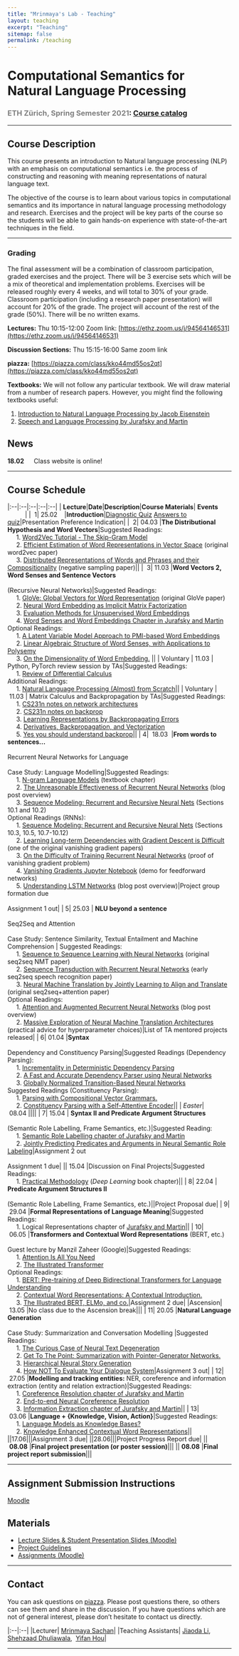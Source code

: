 ```yaml
---
title: "Mrinmaya's Lab - Teaching"
layout: teaching
excerpt: "Teaching"
sitemap: false
permalink: /teaching
---
```


# Computational Semantics for Natural Language Processing
### <font color=gray>ETH Zürich, Spring Semester 2021</font>: [Course catalog](http://www.vvz.ethz.ch/lerneinheitPre.do?semkez=2021S&lerneinheitId=154041&lang=en)

___

## Course Description
This course presents an introduction to Natural language processing (NLP) with an emphasis on computational semantics i.e. the process of constructing and reasoning with meaning representations of natural language text.

The objective of the course is to learn about various topics in computational semantics and its importance in natural language processing methodology and research. Exercises and the project will be key parts of the course so the students will be able to gain hands-on experience with state-of-the-art techniques in the field.

___

### **Grading**
The final assessment will be a combination of classroom participation, graded exercises and the project. There will be 3 exercise sets which will be a mix of theoretical and implementation problems. Exercises will be released roughly every 4 weeks, and will total to 30% of your grade. Classroom participation (including a research paper presentation) will account for 20% of the grade. The project will account of the rest of the grade (50%). There will be no written exams.

**Lectures:** Thu 10:15-12:00 Zoom link: [https://ethz.zoom.us/j/94564146531](https://ethz.zoom.us/j/94564146531)

**Discussion Sections:**  Thu 15:15-16:00 Same zoom link

**piazza:** [https://piazza.com/class/kko44md55os2qt](https://piazza.com/class/kko44md55os2qt)

**Textbooks:**
We will not follow any particular textbook. We will draw material from a number of research papers.
However, you might find the following textbooks useful:
1. [Introduction to Natural Language Processing by Jacob Eisenstein](https://www.amazon.de/Jacob-Eisenstein/dp/0262042843/ref=sr_1_1?__mk_de_DE=%C3%85M%C3%85%C5%BD%C3%95%C3%91&crid=30OMHV1C018JY&dchild=1&keywords=introduction+to+natural+language+processing&qid=1598878964&sprefix=introduction+to+na%2Caps%2C148&sr=8-1)
2. [Speech and Language Processing by Jurafsky and Martin](https://web.stanford.edu/~jurafsky/slp3/)

## News
**18.02**    Class website is online!

___

## Course Schedule

|:--|:--|:--|:--|:--|
|&nbsp;<b>Lecture</b>|<b>Date</b>|<b>Description</b>|<b>Course Materials</b>| <b>Events</b> &nbsp;&nbsp;&nbsp;&nbsp;&nbsp;&nbsp;&nbsp;&nbsp;&nbsp;&nbsp;|
|&nbsp;&nbsp;1|&nbsp;25.02&nbsp;&nbsp;&nbsp;&nbsp;|<b>Introduction</b>|[Diagnostic Quiz](https://polybox.ethz.ch/index.php/s/YCTThVpOd5Cu2AO) [Answers to quiz](https://polybox.ethz.ch/index.php/s/7VPcHOmIxQD5AcX)|Presentation Preference Indication|
|&nbsp;&nbsp;2|&nbsp;04.03&nbsp;|<b>The Distributional Hypothesis and Word Vectors</b>|Suggested Readings: <br>&nbsp;&nbsp;&nbsp;&nbsp; 1. [Word2Vec Tutorial - The Skip-Gram Model](http://mccormickml.com/2016/04/19/word2vec-tutorial-the-skip-gram-model/) <br>&nbsp;&nbsp;&nbsp;&nbsp; 2. [Efficient Estimation of Word Representations in Vector Space](http://arxiv.org/pdf/1301.3781.pdf) (original word2vec paper) <br>&nbsp;&nbsp;&nbsp;&nbsp; 3. [Distributed Representations of Words and Phrases and their Compositionality](http://papers.nips.cc/paper/5021-distributed-representations-of-words-and-phrases-and-their-compositionality.pdf) (negative sampling paper)||
|&nbsp;&nbsp;3|&nbsp;11.03&nbsp;|<b>Word Vectors 2, Word Senses and Sentence Vectors</b> <br><br> (Recursive Neural Networks)|Suggested Readings: <br>&nbsp;&nbsp;&nbsp;&nbsp; 1. [GloVe: Global Vectors for Word Representation](http://nlp.stanford.edu/pubs/glove.pdf) (original GloVe paper) <br>&nbsp;&nbsp;&nbsp;&nbsp; 2. [Neural Word Embedding as Implicit Matrix Factorization](https://papers.nips.cc/paper/2014/file/feab05aa91085b7a8012516bc3533958-Paper.pdf) <br>&nbsp;&nbsp;&nbsp;&nbsp; 3. [Evaluation Methods for Unsupervised Word Embeddings](http://www.aclweb.org/anthology/D15-1036) <br>&nbsp;&nbsp;&nbsp;&nbsp;  4. [Word Senses and Word Embeddings Chapter in Jurafsky and Martin](https://web.stanford.edu/~jurafsky/slp3/18.pdf) <br> Optional Readings: <br>&nbsp;&nbsp;&nbsp;&nbsp; 1. [A Latent Variable Model Approach to PMI-based Word Embeddings](http://aclweb.org/anthology/Q16-1028) <br>&nbsp;&nbsp;&nbsp;&nbsp; 2. [Linear Algebraic Structure of Word Senses, with Applications to Polysemy](https://transacl.org/ojs/index.php/tacl/article/viewFile/1346/320) <br>&nbsp;&nbsp;&nbsp;&nbsp; 3. [On the Dimensionality of Word Embedding.](https://papers.nips.cc/paper/7368-on-the-dimensionality-of-word-embedding.pdf) ||
|&nbsp;Voluntary |&nbsp;11.03&nbsp;| Python, PyTorch review session by TAs|Suggested Readings: <br>&nbsp;&nbsp;&nbsp;&nbsp; 1. [Review of Differential Calculus](http://web.stanford.edu/class/cs224n/readings/review-differential-calculus.pdf) <br> Additional Readings: <br>&nbsp;&nbsp;&nbsp;&nbsp; 1. [Natural Language Processing (Almost) from Scratch](http://www.jmlr.org/papers/volume12/collobert11a/collobert11a.pdf)||
|&nbsp;Voluntary |&nbsp;11.03&nbsp;| Matrix Calculus and Backpropagation by TAs|Suggested Readings: <br>&nbsp;&nbsp;&nbsp;&nbsp; 1. [CS231n notes on network architectures](http://cs231n.github.io/neural-networks-1/) <br>&nbsp;&nbsp;&nbsp;&nbsp; 2. [CS231n notes on backprop](http://cs231n.github.io/optimization-2/) <br>&nbsp;&nbsp;&nbsp;&nbsp; 3. [Learning Representations by Backpropagating Errors](http://www.iro.umontreal.ca/) <br>&nbsp;&nbsp;&nbsp;&nbsp; 4. [Derivatives, Backpropagation, and Vectorization](http://cs231n.stanford.edu/handouts/derivatives.pdf) <br>&nbsp;&nbsp;&nbsp;&nbsp; 5. [Yes you should understand backprop](https://medium.com/)||
|&nbsp;4| &nbsp;18.03&nbsp; |<b>From words to sentences...</b> <br><br> Recurrent Neural Networks for Language <br><br> Case Study: Language Modelling|Suggested Readings: <br>&nbsp;&nbsp;&nbsp;&nbsp; 1. [N-gram Language Models](https://web.stanford.edu/~jurafsky/slp3/3.pdf) (textbook chapter) <br>&nbsp;&nbsp;&nbsp;&nbsp; 2. [The Unreasonable Effectiveness of Recurrent Neural Networks](http://karpathy.github.io/2015/05/21/rnn-effectiveness/) (blog post overview) <br>&nbsp;&nbsp;&nbsp;&nbsp; 3. [Sequence Modeling: Recurrent and Recursive Neural Nets](http://www.deeplearningbook.org/contents/rnn.html) (Sections 10.1 and 10.2) <br> Optional Readings (RNNs): <br>&nbsp;&nbsp;&nbsp;&nbsp; 1. [Sequence Modeling: Recurrent and Recursive Neural Nets](http://www.deeplearningbook.org/contents/rnn.html) (Sections 10.3, 10.5, 10.7-10.12) <br>&nbsp;&nbsp;&nbsp;&nbsp; 2. [Learning Long-term Dependencies with Gradient Descent is Difficult](http://ai.dinfo.unifi.it/paolo/ps/tnn-94-gradient.pdf) (one of the original vanishing gradient papers) <br>&nbsp;&nbsp;&nbsp;&nbsp; 3. [On the Difficulty of Training Recurrent Neural Networks](https://arxiv.org/pdf/1211.5063.pdf) (proof of vanishing gradient problem) <br>&nbsp;&nbsp;&nbsp;&nbsp; 4. [Vanishing Gradients Jupyter Notebook](https://web.stanford.edu/class/archive/cs/cs224n/cs224n.1174/lectures/vanishing_grad_example.html) (demo for feedforward networks) <br>&nbsp;&nbsp;&nbsp;&nbsp; 5. [Understanding LSTM Networks](http://colah.github.io/posts/2015-08-Understanding-LSTMs/) (blog post overview)|Project group formation due <br><br> Assignment 1 out|
|&nbsp;5|&nbsp;25.03&nbsp;| <b>NLU beyond a sentence</b> <br><br> Seq2Seq and Attention <br><br> Case Study: Sentence Similarity, Textual Entailment and Machine Comprehension | Suggested Readings: <br>&nbsp;&nbsp;&nbsp;&nbsp; 1. [Sequence to Sequence Learning with Neural Networks](https://arxiv.org/pdf/1409.3215.pdf) (original seq2seq NMT paper) <br>&nbsp;&nbsp;&nbsp;&nbsp; 2. [Sequence Transduction with Recurrent Neural Networks](https://arxiv.org/pdf/1211.3711.pdf) (early seq2seq speech recognition paper) <br>&nbsp;&nbsp;&nbsp;&nbsp; 3. [Neural Machine Translation by Jointly Learning to Align and Translate](https://arxiv.org/pdf/1409.0473.pdf) (original seq2seq+attention paper) <br>Optional Readings: <br>&nbsp;&nbsp;&nbsp;&nbsp; 1. [Attention and Augmented Recurrent Neural Networks](https://distill.pub/2016/augmented-rnns/) (blog post overview) <br>&nbsp;&nbsp;&nbsp;&nbsp; 2. [Massive Exploration of Neural Machine Translation Architectures](https://arxiv.org/pdf/1703.03906.pdf) (practical advice for hyperparameter choices)|List of TA mentored projects released|
|&nbsp;6|&nbsp;01.04&nbsp;|<b>Syntax</b> <br><br> Dependency and Constituency Parsing|Suggested Readings (Dependency Parsing): <br>&nbsp;&nbsp;&nbsp;&nbsp; 1. [Incrementality in Deterministic Dependency Parsing](https://www.aclweb.org/anthology/W/W04/W04-0308.pdf) <br>&nbsp;&nbsp;&nbsp;&nbsp; 2. [A Fast and Accurate Dependency Parser using Neural Networks](https://www.emnlp2014.org/papers/pdf/EMNLP2014082.pdf) <br>&nbsp;&nbsp;&nbsp;&nbsp; 3. [Globally Normalized Transition-Based Neural Networks](https://arxiv.org/pdf/1603.06042.pdf) <br> Suggested Readings (Constituency Parsing): <br>&nbsp;&nbsp;&nbsp;&nbsp; 1. [Parsing with Compositional Vector Grammars.](http://www.aclweb.org/anthology/P13-1045) <br>&nbsp;&nbsp;&nbsp;&nbsp; 2. [Constituency Parsing with a Self-Attentive Encoder](https://arxiv.org/pdf/1805.01052.pdf)||
|&nbsp;<i>Easter</i>|&nbsp;08.04&nbsp;||||
|&nbsp;7|&nbsp;15.04&nbsp;| <b>Syntax II and Predicate Argument Structures</b> <br><br> (Semantic Role Labelling, Frame Semantics, etc.)|Suggested Reading: <br>&nbsp;&nbsp;&nbsp;&nbsp; 1. [Semantic Role Labelling chapter of Jurafsky and Martin](https://web.stanford.edu/) <br>&nbsp;&nbsp;&nbsp;&nbsp; 2. [Jointly Predicting Predicates and Arguments in Neural Semantic Role Labeling](http://aclweb.org/anthology/P18-2058)|Assignment 2 out <br><br> Assignment 1 due|
||&nbsp;15.04&nbsp;|Discussion on Final Projects|Suggested Readings: <br>&nbsp;&nbsp;&nbsp;&nbsp; 1. [Practical Methodology](https://www.deeplearningbook.org/contents/guidelines.html) (<i>Deep Learning</i> book chapter)||
|&nbsp;8|&nbsp;22.04&nbsp;| <b>Predicate Argument Structures II</b> <br><br> (Semantic Role Labelling, Frame Semantics, etc.)||Project Proposal due|
|&nbsp;9|&nbsp;29.04&nbsp;|<b>Formal Representations of Language Meaning</b>|Suggested Readings: <br>&nbsp;&nbsp;&nbsp;&nbsp; 1. Logical Representations chapter of [Jurafsky and Martin](https://web.stanford.edu/)||
|&nbsp;10|&nbsp;06.05&nbsp;|<b>Transformers and Contextual Word Representations</b> (BERT, etc.) <br><br> Guest lecture by Manzil Zaheer (Google)|Suggested Readings: <br>&nbsp;&nbsp;&nbsp;&nbsp; 1. [Attention Is All You Need](https://arxiv.org/abs/1706.03762.pdf) <br>&nbsp;&nbsp;&nbsp;&nbsp; 2. [The Illustrated Transformer](https://jalammar.github.io/illustrated-transformer/) <br> Optional Readings: <br>&nbsp;&nbsp;&nbsp;&nbsp; 1. [BERT: Pre-training of Deep Bidirectional Transformers for Language Understanding](https://arxiv.org/pdf/1810.04805.pdf) <br>&nbsp;&nbsp;&nbsp;&nbsp; 2. [Contextual Word Representations: A Contextual Introduction.](https://arxiv.org/abs/1902.06006.pdf) <br>&nbsp;&nbsp;&nbsp;&nbsp; 3. [The Illustrated BERT, ELMo, and co.](http://jalammar.github.io/illustrated-bert/)|Assignment 2 due|
|Ascension|&nbsp;13.05&nbsp;|No class due to the Ascension break|||
|&nbsp;11|&nbsp;20.05&nbsp;|<b>Natural Language Generation</b> <br><br> Case Study: Summarization and Conversation Modelling |Suggested Readings: <br>&nbsp;&nbsp;&nbsp;&nbsp; 1. [The Curious Case of Neural Text Degeneration](https://arxiv.org/abs/1904.09751.pdf) <br>&nbsp;&nbsp;&nbsp;&nbsp; 2. [Get To The Point: Summarization with Pointer-Generator Networks.](https://arxiv.org/abs/1704.04368.pdf) <br>&nbsp;&nbsp;&nbsp;&nbsp; 3. [Hierarchical Neural Story Generation](https://arxiv.org/abs/1805.04833.pdf) <br>&nbsp;&nbsp;&nbsp;&nbsp; 4. [How NOT To Evaluate Your Dialogue System](https://arxiv.org/abs/1603.08023.pdf)|Assignment 3 out|
|&nbsp;12|&nbsp;27.05&nbsp;|<b>Modelling and tracking entities:</b> NER, coreference and information extraction (entity and relation extraction)|Suggested Readings: <br>&nbsp;&nbsp;&nbsp;&nbsp; 1. [Coreference Resolution chapter of Jurafsky and Martin](https://web.stanford.edu/) <br>&nbsp;&nbsp;&nbsp;&nbsp; 2. [End-to-end Neural Coreference Resolution](https://arxiv.org/pdf/1707.07045.pdf) <br>&nbsp;&nbsp;&nbsp;&nbsp; 3. [Information Extraction chapter of Jurafsky and Martin](https://web.stanford.edu/)||
|&nbsp;13|&nbsp;03.06&nbsp;|<b>Language + {Knowledge, Vision, Action}</b>|Suggested Readings: <br>&nbsp;&nbsp;&nbsp;&nbsp; 1. [Language Models as Knowledge Bases?](https://www.aclweb.org/anthology/D19-1250.pdf) <br>&nbsp;&nbsp;&nbsp;&nbsp; 2. [Knowledge Enhanced Contextual Word Representations](https://arxiv.org/abs/1909.04164)||
||17.06|||Assignment 3 due|
||28.06|||Project Progress Report due|
||&nbsp;<b>08.08</b>&nbsp;|<b>Final project presentation (or poster session)</b>|||
||&nbsp;<b>08.08</b>&nbsp;|<b>Final project report submission</b>|||

___

## Assignment Submission Instructions

[Moodle](https://moodle-app2.let.ethz.ch/)

## Materials

-   [Lecture Slides & Student Presentation Slides (Moodle)](https://moodle-app2.let.ethz.ch/)
-   [Project Guidelines](https://docs.google.com/document/d/1b5FNlXqXsMsld83lmoE8EFsHEEuHRmQEP_EPOyAkwAU/edit)
-   [Assignments (Moodle)](https://moodle-app2.let.ethz.ch/)

___

## Contact

You can ask questions on  [piazza](https://piazza.com/ethz.ch/spring2021/263500000). Please post questions there, so others can see them and share in the discussion. If you have questions which are not of general interest, please don’t hesitate to contact us directly.

|:--|:--|
|Lecturer| [Mrinmaya Sachan](http://www.mrinmaya.io/)|
|Teaching Assistants| [Jiaoda Li](https://rycolab.io/authors/jiaoda/),&nbsp; [Shehzaad Dhuliawala](https://people.cs.umass.edu/~sdhuliawala/),&nbsp; [Yifan Hou](https://yifan-h.github.io/)|

___
